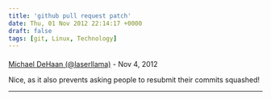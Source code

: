 ```yaml
---
title: 'github pull request patch'
date: Thu, 01 Nov 2012 22:14:17 +0000
draft: false
tags: [git, Linux, Technology]
---
```



#### 
[Michael DeHaan (@laserllama)](http://twitter.com/laserllama "laserllama@twitter.example.com") - <time datetime="2012-11-01 18:34:17">Nov 4, 2012</time>

Nice, as it also prevents asking people to resubmit their commits squashed!
<hr />
